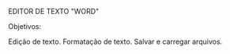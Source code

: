 EDITOR DE TEXTO "WORD"

Objetivos:

Edição de texto.
Formatação de texto.
Salvar e carregar arquivos.

